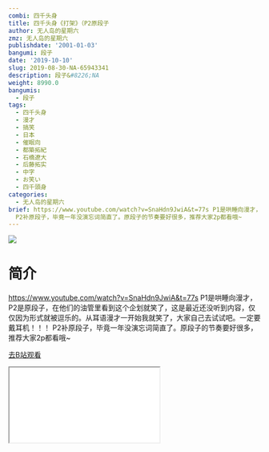 ```yaml
---
combi: 四千头身
title: 四千头身《打架》（P2原段子
author: 无人岛的星期六
zmz: 无人岛的星期六
publishdate: '2001-01-03'
bangumi: 段子
date: '2019-10-10'
slug: 2019-08-30-NA-65943341
description: 段子&#8226;NA
weight: 8990.0
bangumis:
  - 段子
tags:
  - 四千头身
  - 漫才
  - 搞笑
  - 日本
  - 催眠向
  - 都築拓紀
  - 石橋遼大
  - 后藤拓实
  - 中字
  - お笑い
  - 四千頭身
categories:
  - 无人岛的星期六
brief: https://www.youtube.com/watch?v=SnaHdn9JwiA&t=77s P1是哄睡向漫才，P2是原段子，在他们的油管里看到这个企划就笑了，这是最近还没听到内容，仅仅因为形式就被逗乐的。从耳语漫才一开始我就笑了，大家自己去试试吧。一定要戴耳机！！！
  P2补原段子，毕竟一年没演忘词简直了。原段子的节奏要好很多，推荐大家2p都看哦~
---
```

![](https://raw.githubusercontent.com/tcgriffith/owaraisite/master/static/tmpimg/f259494e5390f51f059beeb7ff2837bab45ad7e3.jpg.480.jpg)
# 简介  
https://www.youtube.com/watch?v=SnaHdn9JwiA&t=77s
P1是哄睡向漫才，P2是原段子，在他们的油管里看到这个企划就笑了，这是最近还没听到内容，仅仅因为形式就被逗乐的。从耳语漫才一开始我就笑了，大家自己去试试吧。一定要戴耳机！！！
P2补原段子，毕竟一年没演忘词简直了。原段子的节奏要好很多，推荐大家2p都看哦~  

[去B站观看](https://www.bilibili.com/video/av65943341/)
<div class ="resp-container"><iframe class="testiframe" src="//player.bilibili.com/player.html?aid=65943341"", scrolling="no", allowfullscreen="true" > </iframe></div> 
